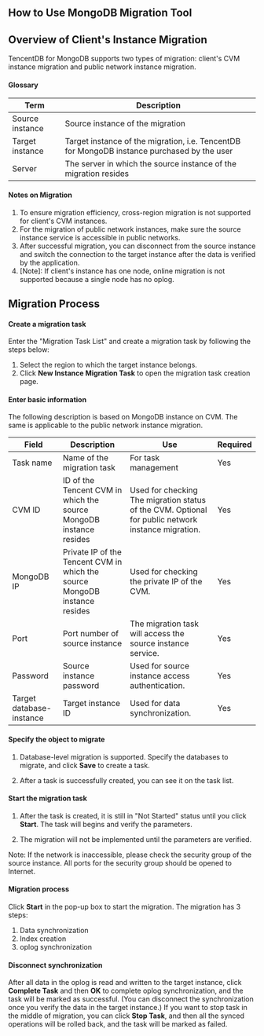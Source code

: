 ## How to Use MongoDB Migration Tool
## Overview of Client's Instance Migration
TencentDB for MongoDB supports two types of migration: client's CVM instance migration and public network instance migration.
#### Glossary

| Term | Description |
|---------|---------|
| Source instance | Source instance of the migration |
| Target instance | Target instance of the migration, i.e. TencentDB for MongoDB instance purchased by the user |
| Server | The server in which the source instance of the migration resides |

#### Notes on Migration
1. To ensure migration efficiency, cross-region migration is not supported for client's CVM instances.
2. For the migration of public network instances, make sure the source instance service is accessible in public networks.
3. After successful migration, you can disconnect from the source instance and switch the connection to the target instance after the data is verified by the application.
4. [Note]: If client's instance has one node, online migration is not supported because a single node has no oplog.

## Migration Process
#### Create a migration task
Enter the "Migration Task List" and create a migration task by following the steps below:
1.	Select the region to which the target instance belongs.
2.	Click **New Instance Migration Task** to open the migration task creation page.

#### Enter basic information
The following description is based on MongoDB instance on CVM. The same is applicable to the public network instance migration.

| Field | Description | Use | Required |
|---------|---------|---------|---------|
| Task name | Name of the migration task | For task management | Yes |
| CVM ID | ID of the Tencent CVM in which the source MongoDB instance resides | Used for checking The migration status of the CVM.  Optional for public network instance migration. | Yes |
| MongoDB IP | Private IP of the Tencent CVM in which the source MongoDB instance resides | Used for checking the private IP of the CVM. | Yes |
| Port | Port number of source instance | The migration task will access the source instance service. | Yes |
| Password | Source instance password |  Used for source instance access authentication. | Yes |
| Target database-instance | Target instance ID | Used for data synchronization. | Yes |


#### Specify the object to migrate
1. Database-level migration is supported. Specify the databases to migrate, and click **Save** to create a task.

2. After a task is successfully created, you can see it on the task list.

#### Start the migration task
1. After the task is created, it is still in "Not Started" status until you click **Start**. The task will begins and verify the parameters.

2. The migration will not be implemented until the parameters are verified.

Note: If the network is inaccessible, please check the security group of the source instance. All ports for the security group should be opened to Internet.

#### Migration process
Click **Start** in the pop-up box to start the migration.
The migration has 3 steps:
1. Data synchronization
2. Index creation
3. oplog synchronization

#### Disconnect synchronization
After all data in the oplog is read and written to the target instance, click **Complete Task** and then **OK** to complete oplog synchronization, and the task will be marked as successful. (You can disconnect the synchronization once you verify the data in the target instance.)
If you want to stop task in the middle of migration, you can click **Stop Task**, and then all the synced operations will be rolled back, and the task will be marked as failed.

